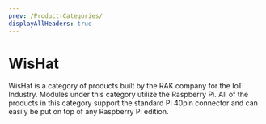 ```yaml
---
prev: /Product-Categories/
displayAllHeaders: true
---
```


# WisHat

<rk-head img="/assets/rakwireless/product-categories/WisHat.svg" center>

WisHat is a category of products built by the RAK company for the IoT Industry. Modules under this category utilize the Raspberry Pi. All of the products in this category support the standard Pi 40pin connector and can easily be put on top of any Raspberry Pi edition.


</rk-head>

<rk-products :tags="['wishat']" />
